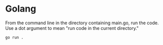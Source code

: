 # Golang
From the command line in the directory containing main.go, run the code. Use a dot argument to mean "run code in the current directory."
````
go run .
````